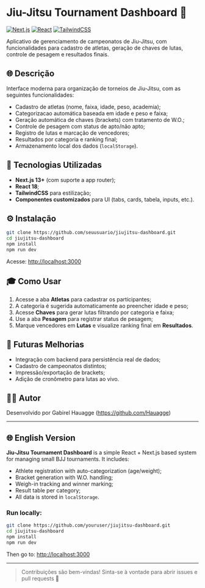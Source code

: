 # Jiu-Jitsu Tournament Dashboard 🥋

[![Next.js](https://img.shields.io/badge/Next.js-13+-black?logo=next.js)](https://nextjs.org)
[![React](https://img.shields.io/badge/React-18-blue?logo=react)](https://reactjs.org)
[![TailwindCSS](https://img.shields.io/badge/TailwindCSS-3-blue?logo=tailwindcss)](https://tailwindcss.com)

Aplicativo de gerenciamento de campeonatos de Jiu-Jitsu, com funcionalidades para cadastro de atletas, geração de chaves de lutas, controle de pesagem e resultados finais.

## 🌐 Descrição

Interface moderna para organização de torneios de Jiu-Jitsu, com as seguintes funcionalidades:

* Cadastro de atletas (nome, faixa, idade, peso, academia);
* Categorizacao automática baseada em idade e peso e faixa;
* Geração automática de chaves (brackets) com tratamento de W\.O.;
* Controle de pesagem com status de apto/não apto;
* Registro de lutas e marcação de vencedores;
* Resultados por categoria e ranking final;
* Armazenamento local dos dados (`localStorage`).

## 🚀 Tecnologias Utilizadas

* **Next.js 13+** (com suporte a app router);
* **React 18**;
* **TailwindCSS** para estilização;
* **Componentes customizados** para UI (tabs, cards, tabela, inputs, etc.).

## ⚙️ Instalação

```bash
git clone https://github.com/seuusuario/jiujitsu-dashboard.git
cd jiujitsu-dashboard
npm install
npm run dev
```

Acesse: [http://localhost:3000](http://localhost:3000)

## 🎓 Como Usar

1. Acesse a aba **Atletas** para cadastrar os participantes;
2. A categoria é sugerida automaticamente ao preencher idade e peso;
3. Acesse **Chaves** para gerar lutas filtrando por categoria e faixa;
4. Use a aba **Pesagem** para registrar status de pesagem;
5. Marque vencedores em **Lutas** e visualize ranking final em **Resultados**.

## 🌟 Futuras Melhorias

* Integração com backend para persistência real de dados;
* Cadastro de campeonatos distintos;
* Impressão/exportação de brackets;
* Adição de cronômetro para lutas ao vivo.

## 👨‍💼 Autor

Desenvolvido por Gabirel Hauagge (https://github.com/Hauagge)

---

## 🌐 English Version

**Jiu-Jitsu Tournament Dashboard** is a simple React + Next.js based system for managing small BJJ tournaments. It includes:

* Athlete registration with auto-categorization (age/weight);
* Bracket generation with W\.O. handling;
* Weigh-in tracking and winner marking;
* Result table per category;
* All data is stored in `localStorage`.

### Run locally:

```bash
git clone https://github.com/youruser/jiujitsu-dashboard.git
cd jiujitsu-dashboard
npm install
npm run dev
```

Then go to: [http://localhost:3000](http://localhost:3000)

---

> Contribuições são bem-vindas! Sinta-se à vontade para abrir issues e pull requests 🚀
